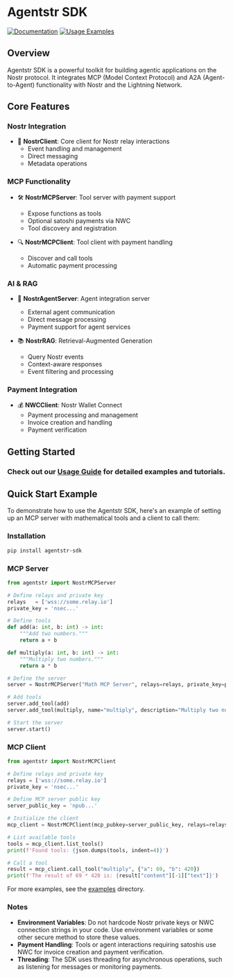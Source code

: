 # Agentstr SDK

[![Documentation](https://img.shields.io/badge/docs-online-blue.svg)](https://agentstr.com/docs)
[![Usage Examples](https://img.shields.io/badge/examples-online-green.svg)](https://agentstr.com/usage)

## Overview

Agentstr SDK is a powerful toolkit for building agentic applications on the Nostr protocol. It integrates MCP (Model Context Protocol) and A2A (Agent-to-Agent) functionality with Nostr and the Lightning Network.

## Core Features

### Nostr Integration
- 📡 **NostrClient**: Core client for Nostr relay interactions
  - Event handling and management
  - Direct messaging
  - Metadata operations

### MCP Functionality
- 🛠️ **NostrMCPServer**: Tool server with payment support
  - Expose functions as tools
  - Optional satoshi payments via NWC
  - Tool discovery and registration

- 🔍 **NostrMCPClient**: Tool client with payment handling
  - Discover and call tools
  - Automatic payment processing

### AI & RAG
- 🤖 **NostrAgentServer**: Agent integration server
  - External agent communication
  - Direct message processing
  - Payment support for agent services

- 📚 **NostrRAG**: Retrieval-Augmented Generation
  - Query Nostr events
  - Context-aware responses
  - Event filtering and processing

### Payment Integration
- 💰 **NWCClient**: Nostr Wallet Connect
  - Payment processing and management
  - Invoice creation and handling
  - Payment verification

## Getting Started

### Check out our [Usage Guide](https://agentstr.com/usage) for detailed examples and tutorials.

## Quick Start Example
To demonstrate how to use the Agentstr SDK, here's an example of setting up an MCP server with mathematical tools and a client to call them:

### Installation

```bash
pip install agentstr-sdk
```

### MCP Server
```python
from agentstr import NostrMCPServer

# Define relays and private key
relays   = ['wss://some.relay.io']
private_key = 'nsec...'

# Define tools
def add(a: int, b: int) -> int:
    """Add two numbers."""
    return a + b

def multiply(a: int, b: int) -> int:
    """Multiply two numbers."""
    return a * b

# Define the server
server = NostrMCPServer("Math MCP Server", relays=relays, private_key=private_key)

# Add tools
server.add_tool(add)
server.add_tool(multiply, name="multiply", description="Multiply two numbers")

# Start the server
server.start()
```

### MCP Client
```python
from agentstr import NostrMCPClient

# Define relays and private key
relays = ['wss://some.relay.io']
private_key = 'nsec...'

# Define MCP server public key
server_public_key = 'npub...'

# Initialize the client
mcp_client = NostrMCPClient(mcp_pubkey=server_public_key, relays=relays, private_key=private_key)

# List available tools
tools = mcp_client.list_tools()
print(f'Found tools: {json.dumps(tools, indent=4)}')

# Call a tool
result = mcp_client.call_tool("multiply", {"a": 69, "b": 420})
print(f'The result of 69 * 420 is: {result["content"][-1]["text"]}')
```

For more examples, see the [examples](examples) directory.

### Notes
+ **Environment Variables**: Do not hardcode Nostr private keys or NWC connection strings in your code. Use environment variables or some other secure method to store these values.
+ **Payment Handling**: Tools or agent interactions requiring satoshis use NWC for invoice creation and payment verification.
+ **Threading**: The SDK uses threading for asynchronous operations, such as listening for messages or monitoring payments.
